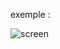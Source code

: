 exemple :

![screen](https://github.com/fk-crafter/html-css-js-button/assets/127132293/eff9c959-49c0-4161-8849-09f13df13de5)
